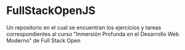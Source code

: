 # FullStackOpenJS
Un repositorio en el cual se encuentran los ejercicios y tareas correspondientes al curso "Inmersión Profunda en el Desarrollo Web Moderno" de Full Stack Open
